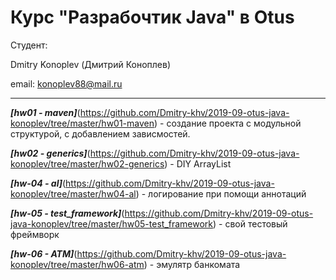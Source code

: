 # Курс "Разрабочтик Java" в Otus

Студент:

Dmitry Konoplev (Дмитрий Коноплев)

email: konoplev88@mail.ru
<hr>

***[hw01 - maven]***(https://github.com/Dmitry-khv/2019-09-otus-java-konoplev/tree/master/hw01-maven) - создание проекта с модульной структурой, с добавлением зависмостей.

***[hw02 - generics]***(https://github.com/Dmitry-khv/2019-09-otus-java-konoplev/tree/master/hw02-generics) - DIY ArrayList

***[hw-04 - al]***(https://github.com/Dmitry-khv/2019-09-otus-java-konoplev/tree/master/hw04-al) - логирование при помощи аннотаций

***[hw-05 - test_framework]***(https://github.com/Dmitry-khv/2019-09-otus-java-konoplev/tree/master/hw05-test_framework) - свой тестовый фреймворк

***[hw-06 - ATM]***(https://github.com/Dmitry-khv/2019-09-otus-java-konoplev/tree/master/hw06-atm) - эмулятр банкомата
